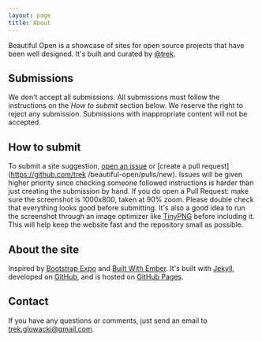 ```yaml
---
layout: page
title: About
---
```


Beautiful Open is a showcase of sites for open source projects that have been
well designed. It's  built and curated by [@trek](http://twitter.com/trek).


## Submissions
We don't accept all submissions.  All submissions must follow the instructions
on the *How to submit* section below. We reserve the right to reject any
submission. Submissions with inappropriate content will not be accepted.

## How to submit
To submit a site suggestion, [open an issue](https://github.com/trek/beautiful-open/issues/new)
or [create a pull request](https://github.com/trek /beautiful-open/pulls/new).
Issues will be given higher priority since
checking someone followed instructions is harder than just creating the
submission by hand. If you do open a Pull Request: make sure the screenshot is
1000x800, taken at 90% zoom. Please double check that everything looks good before submitting.
It's also a good idea to run the screenshot through an image optimizer like
[TinyPNG](https://tinypng.com/) before including it. This will help keep the
website fast and the repository small as possible.

## About the site
Inspired by [Bootstrap Expo](http://expo.getbootstrap.com/)
and [Built With Ember](http://builtwithember.io/). It's built with
[Jekyll](http://jekyllrb.com), developed on
[GitHub](https://github.com/trek/beautiful-open), and is hosted
on [GitHub Pages](https://pages.github.com).

## Contact
If you have any questions or comments, just send an email to
[trek.glowacki@gmail.com](mailto:trek.glowacki@gmail.com).
